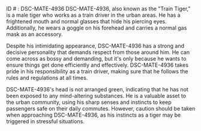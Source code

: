 ID # : DSC-MATE-4936
DSC-MATE-4936, also known as the "Train Tiger," is a male tiger who works as a train driver in the urban areas. He has a frightened mouth and normal glasses that hide his piercing eyes. Additionally, he wears a goggle on his forehead and carries a normal gas mask as an accessory.

Despite his intimidating appearance, DSC-MATE-4936 has a strong and decisive personality that demands respect from those around him. He can come across as bossy and demanding, but it's only because he wants to ensure things get done efficiently and effectively. DSC-MATE-4936 takes pride in his responsibility as a train driver, making sure that he follows the rules and regulations at all times.

DSC-MATE-4936's head is not arranged green, indicating that he has not been exposed to any mind-altering substances. He is a valuable asset to the urban community, using his sharp senses and instincts to keep passengers safe on their daily commutes. However, caution should be taken when approaching DSC-MATE-4936, as his instincts as a tiger may be triggered in stressful situations.
